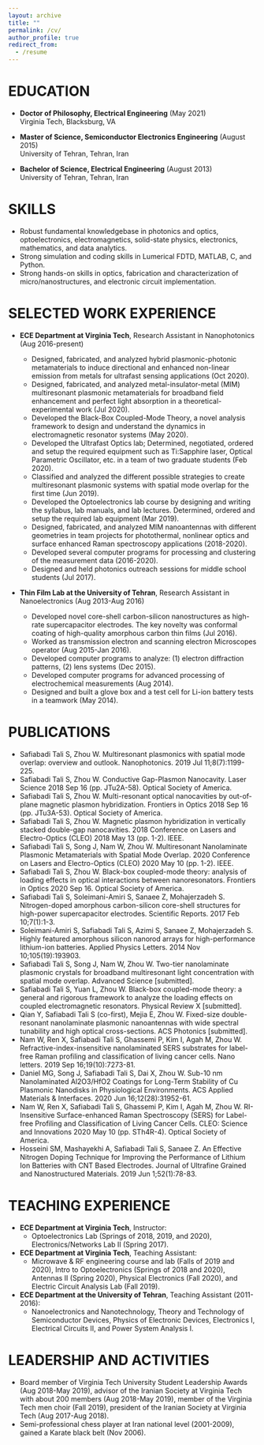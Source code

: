 ```yaml
---
layout: archive
title: ""
permalink: /cv/
author_profile: true
redirect_from:
  - /resume
---
```


EDUCATION
======
* **Doctor of Philosophy, Electrical Engineering** (May 2021)\
      Virginia Tech, Blacksburg, VA
      
* **Master of Science, Semiconductor Electronics Engineering** (August 2015)\
      University of Tehran, Tehran, Iran
      
* **Bachelor of Science, Electrical Engineering** (August 2013)\
      University of Tehran, Tehran, Iran
      <br/>

SKILLS
======
* Robust fundamental knowledgebase in photonics and optics, optoelectronics, electromagnetics, solid-state physics, electronics, mathematics, and data analytics.
* Strong simulation and coding skills in Lumerical FDTD, MATLAB, C, and Python.
* Strong hands-on skills in optics, fabrication and characterization of micro/nanostructures, and electronic circuit implementation.
  
SELECTED WORK EXPERIENCE
======
* **ECE Department at Virginia Tech**, Research Assistant in Nanophotonics (Aug 2016-present)
  *	Designed, fabricated, and analyzed hybrid plasmonic-photonic metamaterials to induce directional and enhanced non-linear emission from metals for ultrafast sensing applications (Oct 2020). 
  * Designed, fabricated, and analyzed metal-insulator-metal (MIM) multiresonant plasmonic metamaterials for broadband field enhancement and perfect light absorption in a theoretical-experimental work (Jul 2020). 
  * Developed the Black-Box Coupled-Mode Theory, a novel analysis framework to design and understand the dynamics in electromagnetic resonator systems (May 2020).
  * Developed the Ultrafast Optics lab; Determined, negotiated, ordered and setup the required equipment such as Ti:Sapphire laser, Optical Parametric Oscillator, etc. in a team of two graduate students (Feb 2020).
  *	Classified and analyzed the different possible strategies to create multiresonant plasmonic systems with spatial mode overlap for the first time (Jun 2019).
  *	Developed the Optoelectronics lab course by designing and writing the syllabus, lab manuals, and lab lectures. Determined, ordered and setup the required lab equipment (Mar 2019). 
  *	Designed, fabricated, and analyzed MIM nanoantennas with different geometries in team projects for photothermal, nonlinear optics and surface enhanced Raman spectroscopy applications (2018-2020).
  *	Developed several computer programs for processing and clustering of the measurement data (2016-2020).
  *	Designed and held photonics outreach sessions for middle school students (Jul 2017).

* **Thin Film Lab at the University of Tehran**, Research Assistant in Nanoelectronics (Aug 2013-Aug 2016)
  *	Developed novel core-shell carbon-silicon nanostructures as high-rate supercapacitor electrodes. The key novelty was conformal coating of high-quality amorphous carbon thin films (Jul 2016).
  *	Worked as transmission electron and scanning electron Microscopes operator (Aug 2015-Jan 2016).
  *	Developed computer programs to analyze: (1) electron diffraction patterns, (2) lens systems (Dec 2015).
  *	Developed computer programs for advanced processing of electrochemical measurements (Aug 2014).
  *	Designed and built a glove box and a test cell for Li-ion battery tests in a teamwork (May 2014).


PUBLICATIONS
======
*	Safiabadi Tali S, Zhou W. Multiresonant plasmonics with spatial mode overlap: overview and outlook. Nanophotonics. 2019 Jul 11;8(7):1199-225.
*	Safiabadi Tali S, Zhou W. Conductive Gap-Plasmon Nanocavity. Laser Science 2018 Sep 16 (pp. JTu2A-58). Optical Society of America.
*	Safiabadi Tali S, Zhou W. Multi-resonant optical nanocavities by out-of-plane magnetic plasmon hybridization. Frontiers in Optics 2018 Sep 16 (pp. JTu3A-53). Optical Society of America.
*	Safiabadi Tali S, Zhou W. Magnetic plasmon hybridization in vertically stacked double-gap nanocavities. 2018 Conference on Lasers and Electro-Optics (CLEO) 2018 May 13 (pp. 1-2). IEEE.
*	Safiabadi Tali S, Song J, Nam W, Zhou W. Multiresonant Nanolaminate Plasmonic Metamaterials with Spatial Mode Overlap. 2020 Conference on Lasers and Electro-Optics (CLEO) 2020 May 10 (pp. 1-2). IEEE.
*	Safiabadi Tali S, Zhou W. Black-box coupled-mode theory: analysis of loading effects in optical interactions between nanoresonators. Frontiers in Optics 2020 Sep 16. Optical Society of America.
*	Safiabadi Tali S, Soleimani-Amiri S, Sanaee Z, Mohajerzadeh S. Nitrogen-doped amorphous carbon-silicon core-shell structures for high-power supercapacitor electrodes. Scientific Reports. 2017 Feb 10;7(1):1-3.
*	Soleimani-Amiri S, Safiabadi Tali S, Azimi S, Sanaee Z, Mohajerzadeh S. Highly featured amorphous silicon nanorod arrays for high-performance lithium-ion batteries. Applied Physics Letters. 2014 Nov 10;105(19):193903.
*	Safiabadi Tali S, Song J, Nam W, Zhou W. Two-tier nanolaminate plasmonic crystals for broadband multiresonant light concentration with spatial mode overlap. Advanced Science [submitted].
*	Safiabadi Tali S, Yuan L, Zhou W. Black-box coupled-mode theory: a general and rigorous framework to analyze the loading effects on coupled electromagnetic resonators. Physical Review X [submitted].
*	Qian Y, Safiabadi Tali S (co-first), Mejia E, Zhou W. Fixed-size double-resonant nanolaminate plasmonic nanoantennas with wide spectral tunability and high optical cross-sections. ACS Photonics [submitted].
*	Nam W, Ren X, Safiabadi Tali S, Ghassemi P, Kim I, Agah M, Zhou W. Refractive-index-insensitive nanolaminated SERS substrates for label-free Raman profiling and classification of living cancer cells. Nano letters. 2019 Sep 16;19(10):7273-81.
*	Daniel MG, Song J, Safiabadi Tali S, Dai X, Zhou W. Sub-10 nm Nanolaminated Al2O3/HfO2 Coatings for Long-Term Stability of Cu Plasmonic Nanodisks in Physiological Environments. ACS Applied Materials & Interfaces. 2020 Jun 16;12(28):31952-61.
*	Nam W, Ren X, Safiabadi Tali S, Ghassemi P, Kim I, Agah M, Zhou W. RI-Insensitive Surface-enhanced Raman Spectroscopy (SERS) for Label-free Profiling and Classification of Living Cancer Cells. CLEO: Science and Innovations 2020 May 10 (pp. STh4R-4). Optical Society of America.
*	Hosseini SM, Mashayekhi A, Safiabadi Tali S, Sanaee Z. An Effective Nitrogen Doping Technique for Improving the Performance of Lithium Ion Batteries with CNT Based Electrodes. Journal of Ultrafine Grained and Nanostructured Materials. 2019 Jun 1;52(1):78-83.


TEACHING EXPERIENCE
======
* **ECE Department at Virginia Tech**, Instructor:
  * Optoelectronics Lab (Springs of 2018, 2019, and 2020), Electronics/Networks Lab II (Spring 2017).
* **ECE Department at Virginia Tech**, Teaching Assistant:
  * Microwave & RF engineering course and lab (Falls of 2019 and 2020), Intro to Optoelectronics (Springs of 2018 and 2020), Antennas II (Spring 2020), Physical Electronics (Fall 2020), and Electric Circuit Analysis Lab (Fall 2019).
* **ECE Department at the University of Tehran**, Teaching Assistant (2011-2016):
  * Nanoelectronics and Nanotechnology, Theory and Technology of Semiconductor Devices, Physics of Electronic Devices, Electronics I, Electrical Circuits II, and Power System Analysis I.
  
LEADERSHIP AND ACTIVITIES
======
* Board member of Virginia Tech University Student Leadership Awards (Aug 2018-May 2019), advisor of the Iranian Society at Virginia Tech with about 200 members (Aug 2018-May 2019), member of the Virginia Tech men choir (Fall 2019), president of the Iranian Society at Virginia Tech (Aug 2017-Aug 2018).
*	Semi-professional chess player at Iran national level (2001-2009), gained a Karate black belt (Nov 2006).
 

